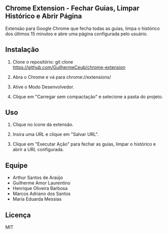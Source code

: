 ## Chrome Extension - Fechar Guias, Limpar Histórico e Abrir Página

Extensão para Google Chrome que fecha todas as guias, limpa o histórico dos últimos 15 minutos e abre uma página configurada pelo usuário.

## Instalação

1. Clone o repositório:
   git clone https://github.com/GuilhermeCeub/chrome-extension

2. Abra o Chrome e vá para chrome://extensions/

3. Ative o Modo Desenvolvedor.

4. Clique em "Carregar sem compactação" e selecione a pasta do projeto.

## Uso

1. Clique no ícone da extensão.

2. Insira uma URL e clique em "Salvar URL".

3. Clique em "Executar Ação" para fechar as guias, limpar o histórico e abrir a URL configurada.

## Equipe

- Arthur Santos de Araújo
- Guilherme Amor Laurentino
- Henrique Oliveira Barbosa
- Marcos Adriano dos Santos
- Maria Eduarda Messias

## Licença

MIT
